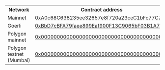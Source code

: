 [comment]: <> (This is an auto-generated table with CNS smart-contract addresses. See README for more info.)

<table>
    <th>Network</th>
    <th>Contract address</th>
    <tr>
        <td>Mainnet</td>
        <td><a href="https://etherscan.io/address/0xA0c68C638235ee32657e8f720a23ceC1bFc77C77">0xA0c68C638235ee32657e8f720a23ceC1bFc77C77</a></td>
    </tr>
    <tr>
        <td>Goerli</td>
        <td><a href="https://goerli.etherscan.io/address/0xBbD7cBFA79faee899Eaf900F13C9065bF03B1A74">0xBbD7cBFA79faee899Eaf900F13C9065bF03B1A74</a></td>
    </tr>
    <tr>
        <td>Polygon mainnet</td>
        <td><a href="https://polygonscan.com/address/0x0000000000000000000000000000000000000000">0x0000000000000000000000000000000000000000</a></td>
    </tr>
    <tr>
        <td>Polygon testnet (Mumbai)</td>
        <td><a href="https://mumbai.polygonscan.com/address/0x0000000000000000000000000000000000000000">0x0000000000000000000000000000000000000000</a></td>
    </tr>
</table>
